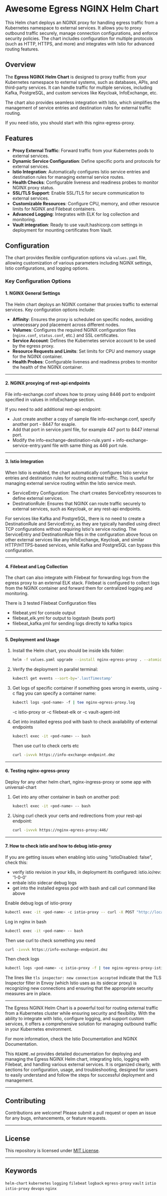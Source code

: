 # Awesome Egress NGINX Helm Chart

This Helm chart deploys an NGINX proxy for handling egress traffic from a Kubernetes namespace to external services. It allows you to proxy outbound traffic securely, manage connection configurations, and enforce security policies. The chart includes configuration for multiple protocols (such as HTTP, HTTPS, and more) and integrates with Istio for advanced routing features.

## Overview

The **Egress NGINX Helm Chart** is designed to proxy traffic from your Kubernetes namespace to external systems, such as databases, APIs, and third-party services. It can handle traffic for multiple services, including Kafka, PostgreSQL, and custom services like Keycloak, InfoExchange, etc.

The chart also provides seamless integration with Istio, which simplifies the management of service entries and destination rules for external traffic routing.

If you need istio, you should start with this nginx-egress-proxy.

## Features

- **Proxy External Traffic**: Forward traffic from your Kubernetes pods to external services.
- **Dynamic Service Configuration**: Define specific ports and protocols for external services.
- **Istio Integration**: Automatically configures Istio service entries and destination rules for managing external service routes.
- **Health Checks**: Configurable liveness and readiness probes to monitor NGINX proxy status.
- **SSL/TLS Support**: Enable SSL/TLS for secure communication to external services.
- **Customizable Resources**: Configure CPU, memory, and other resource limits for NGINX and Filebeat containers.
- **Advanced Logging**: Integrates with ELK for log collection and monitoring.
- **Vault integration**: Ready to use vault.hashicorp.com settings in deployment for mounting certificates from Vault.

## Configuration

The chart provides flexible configuration options via `values.yaml` file, allowing customization of various parameters including NGINX settings, Istio configurations, and logging options.

### Key Configuration Options

#### 1. **NGINX General Settings**

The Helm chart deploys an NGINX container that proxies traffic to external services. Key configuration options include:

- **Affinity**: Ensures the proxy is scheduled on specific nodes, avoiding unnecessary pod placement across different nodes.
- **Volumes**: Configures the required NGINX configuration files (`nginx.conf`, `status.conf`, etc.) and SSL certificates.
- **Service Account**: Defines the Kubernetes service account to be used by the egress proxy.
- **Resource Requests and Limits**: Set limits for CPU and memory usage for the NGINX container.
- **Health Probes**: Configurable liveness and readiness probes to monitor the health of the NGINX container.

---

#### 2. **NGINX proxying of rest-api endpoints**

File info-exchange.conf shows how to proxy using 8446 port to endpoint specified in values in infoExchange section.

If you need to add additional rest-api endpoint:
- Just create another a copy of sample file info-exchange.conf, specify another port - 8447 for exaple.
- Add that port in service.yaml file, for example 447 port to 8447 internal port.
- Modify the info-exchange-destination-rule.yaml + info-exchange-service-entry.yaml file with same thing as 446 port rule.

---

#### 3. **Istio Integration**

When Istio is enabled, the chart automatically configures Istio service entries and destination rules for routing external traffic. This is useful for managing external service routing within the Istio service mesh.

- ServiceEntry Configuration: The chart creates ServiceEntry resources to define external services.
- DestinationRule: Ensures that NGINX can route traffic securely to external services, such as Keycloak, or any rest-api endpoints.

For services like Kafka and PostgreSQL, there is no need to create a DestinationRule and ServiceEntry, as they are typically handled using direct TCP configurations without requiring Istio's service routing. The ServiceEntry and DestinationRule files in the configuration above focus on other external services like any InfoExchange, Keycloak, and similar HTTP/HTTPS-based services, while Kafka and PostgreSQL can bypass this configuration.

---

#### 4. **Filebeat and Log Collection**

The chart can also integrate with Filebeat for forwarding logs from the egress proxy to an external ELK stack. Filebeat is configured to collect logs from the NGINX container and forward them for centralized logging and monitoring.

There is 3 tested Filebeat Configuration files

- filebeat.yml for console output
- filebeat_elk.yml for output to logstash (beats port)
- filebeat_kafka.yml for sending logs directly to kafka topics

---

#### 5. **Deployment and Usage**

1. Install the Helm chart, you should be inside k8s folder:
   ```bash
   helm -f values.yaml upgrade --install nginx-egress-proxy . --atomic --wait --timeout 600s
   ```

2. Verify the deployment in parallel terminal:
   ```bash
   kubectl get events --sort-by='.lastTimestamp'
   ```

3. Get logs of specific container if something goes wrong in events, using -c flag you can specify a container name:
   ```bash
   kubectl logs <pod-name> -f | tee nginx-egress-proxy.log
   ```
   -c istio-proxy or -c filebeat-elk or -c vault-agent-init

4. Get into installed egress pod with bash to check availability of external endpoints 
   ```bash
   kubectl exec -it <pod-name> -- bash
   ```

   Then use curl to check certs etc

   ```bash
   curl -ivvvk https://info-exchange-endpoint.dmz
   ```

---

#### 6. **Testing nginx-egress-proxy**

   Deploy for any other helm chart, nginx-ingress-proxy or some app with universal-chart

1. Get into any other container in bash on another pod:
   ```bash
   kubectl exec -it <pod-name> -- bash
   ```
2. Using curl check your certs and redirections from your rest-api endpoint:
   ```bash
   curl -ivvvk https://nginx-egress-proxy:446/
   ```

---

#### 7. **How to check istio and how to debug istio-proxy**

   If you are getting issues when enabling istio using "istioDisabled: false", check this:
   - verify istio revision in your k8s, in deployment its configured: istio.io/rev: '1-0-0'
   - enbale istio sidecar debug logs
   - get into the installed egress pod with bash and call curl command like above
   
   Enable debug logs of istio-proxy
   ```bash
   kubectl exec -it <pod-name> -c istio-proxy -- curl -X POST "http://localhost:15000/logging?level=debug"
   ```

   Log in nginx in bash
   ```bash
   kubectl exec -it <pod-name> -- bash
   ```

   Then use curl to check something you need
   ```bash
   curl -ivvvk https://info-exchange-endpoint.dmz
   ```

   Then check logs
   ```bash
   kubectl logs <pod-name> -c istio-proxy -f | tee nginx-egress-proxy-istio-proxy.log
   ```

   The lines like `tls inspector: new connection accepted` indicate that the TLS Inspector filter in Envoy (which Istio uses as its sidecar proxy) is recognizing new connections and ensuring that the appropriate security measures are in place.
   
---

The Egress NGINX Helm Chart is a powerful tool for routing external traffic from a Kubernetes cluster while ensuring security and flexibility. With the ability to integrate with Istio, configure logging, and support custom services, it offers a comprehensive solution for managing outbound traffic in your Kubernetes environment.

For more information, check the Istio Documentation and NGINX Documentation.

This `README.md` provides detailed documentation for deploying and managing the Egress NGINX Helm chart, integrating Istio, logging with Filebeat, and handling various external services. It is organized clearly, with sections for configuration, usage, and troubleshooting, designed for users to easily understand and follow the steps for successful deployment and management.

---

## Contributing
Contributions are welcome! Please submit a pull request or open an issue for any bugs, enhancements, or feature requests.

---

## License
This repository is licensed under [MIT License](LICENSE).

---

## Keywords
`helm-chart` `kubernetes` `logging` `filebeat` `logback` `egress-proxy` `vault` `istio` `istio-proxy` `devops` `nginx`